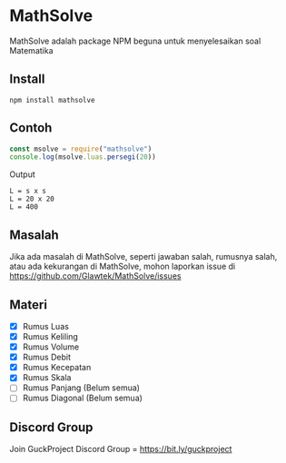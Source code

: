 # MathSolve
MathSolve adalah package NPM beguna untuk menyelesaikan soal Matematika
## Install
```npm install mathsolve```
## Contoh
```js
const msolve = require("mathsolve")
console.log(msolve.luas.persegi(20))
```
Output
```
L = s x s
L = 20 x 20
L = 400
```
## Masalah
Jika ada masalah di MathSolve, seperti jawaban salah, rumusnya salah, atau ada kekurangan di MathSolve, mohon laporkan issue di https://github.com/Glawtek/MathSolve/issues
## Materi
- [X] Rumus Luas
- [X] Rumus Keliling
- [X] Rumus Volume
- [X] Rumus Debit
- [X] Rumus Kecepatan
- [X] Rumus Skala
- [ ] Rumus Panjang (Belum semua)
- [ ] Rumus Diagonal (Belum semua)
## Discord Group
Join GuckProject Discord Group = https://bit.ly/guckproject
